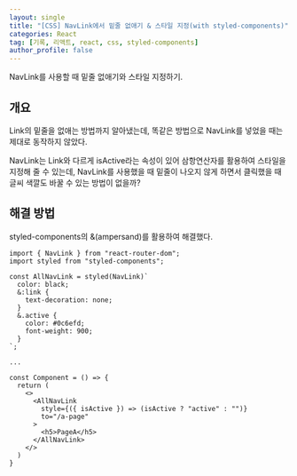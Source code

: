 ```yaml
---
layout: single
title: "[CSS] NavLink에서 밑줄 없애기 & 스타일 지정(with styled-components)"
categories: React
tag: [기록, 리액트, react, css, styled-components]
author_profile: false
---
```


NavLink를 사용할 때 밑줄 없애기와 스타일 지정하기.

## 개요

Link의 밑줄을 없애는 방법까지 알아냈는데, 똑같은 방법으로 NavLink를 넣었을 때는 제대로 동작하지 않았다.

NavLink는 Link와 다르게 isActive라는 속성이 있어 삼항연산자를 활용하여 스타일을 지정해 줄 수 있는데, NavLink를 사용했을 때 밑줄이 나오지 않게 하면서 클릭했을 때 글씨 색깔도 바꿀 수 있는 방법이 없을까?

## 해결 방법

styled-components의 &(ampersand)를 활용하여 해결했다.

```react
import { NavLink } from "react-router-dom";
import styled from "styled-components";

const AllNavLink = styled(NavLink)`
  color: black;
  &:link {
    text-decoration: none;
  }
  &.active {
    color: #0c6efd;
    font-weight: 900;
  }
`;

...

const Component = () => {
  return (
    <>
      <AllNavLink
        style={({ isActive }) => (isActive ? "active" : "")}
        to="/a-page"
      >
        <h5>PageA</h5>
      </AllNavLink>
    </>
  )
}
```
